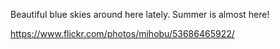 Beautiful blue skies around here lately. Summer is almost here!

[<span class="invisible">https://www.</span><span class="ellipsis">flickr.com/photos/mihobu/53686</span><span class="invisible">465922/</span>](https://www.flickr.com/photos/mihobu/53686465922/)
